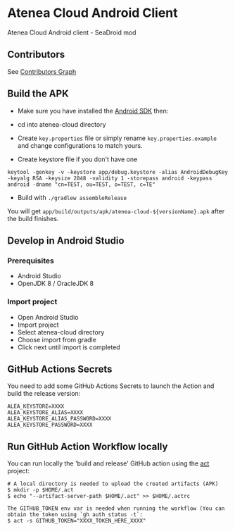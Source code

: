 # Atenea Cloud Android Client

Atenea Cloud Android client - SeaDroid mod

## Contributors

See [Contributors Graph](https://github.com/haiwen/atenea-cloud/graphs/contributors)

## Build the APK

* Make sure you have installed the [Android SDK](http://developer.android.com/sdk/index.html) then:

* cd into atenea-cloud directory
* Create `key.properties` file or simply rename `key.properties.example` and change configurations to match yours.

* Create keystore file if you don't have one

 ```
 keytool -genkey -v -keystore app/debug.keystore -alias AndroidDebugKey -keyalg RSA -keysize 2048 -validity 1 -storepass android -keypass android -dname "cn=TEST, ou=TEST, o=TEST, c=TE"
 ```
* Build with `./gradlew assembleRelease`

You will get `app/build/outputs/apk/atenea-cloud-${versionName}.apk` after the build finishes.

## Develop in Android Studio

### Prerequisites

* Android Studio
* OpenJDK 8 / OracleJDK 8

### Import project

* Open Android Studio
* Import project
* Select atenea-cloud directory
* Choose import from gradle
* Click next until import is completed

## GitHub Actions Secrets

You need to add some GitHub Actions Secrets to launch the Action and build the release version:
```
ALEA_KEYSTORE=XXXX
ALEA_KEYSTORE_ALIAS=XXXX
ALEA_KEYSTORE_ALIAS_PASSWORD=XXXX
ALEA_KEYSTORE_PASSWORD=XXXX
```

## Run GitHub Action Workflow locally

You can run locally the 'build and release' GitHub action using the [act](https://github.com/nektos/act) project:

```
# A local directory is needed to upload the created artifacts (APK)
$ mkdir -p $HOME/.act
$ echo "--artifact-server-path $HOME/.act" >> $HOME/.actrc

The GITHUB_TOKEN env var is needed when running the workflow (You can obtain the token using `gh auth status -t`:
$ act -s GITHUB_TOKEN="XXXX_TOKEN_HERE_XXXX"

```

